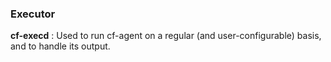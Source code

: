 
### Executor
**cf-execd**
: Used to run cf-agent on a regular (and user-configurable) basis, and to handle its output.
